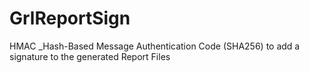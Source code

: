 # GrlReportSign
 
HMAC _Hash-Based Message Authentication Code (SHA256) to add a signature to the generated Report Files
